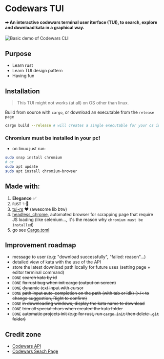 # Codewars TUI

#### ➡ An interactive codewars terminal user iterface (TUI), to search, explore and download kata in a graphical way.

<img src="./assets/CodewarsCLI_demo.gif" alt="Basic demo of Codewars CLI"/>

## Purpose

- Learn rust
- Learn TUI design pattern
- Having fun

## Installation

> This TUI might not works (at all) on OS other than linux.

Build from source with `cargo`, or download an executable from the `release page`

```bash
cargo build --release # will creates a single executable for your os in ./target/release
```

### Chromium must be installed in your pc!

- on linux just run:

```bash
sudo snap install chromium
# or
sudo apt update
sudo apt install chromium-browser
```

## Made with:

1. **Elegance** ✅
2. `RUST` ✨🦀
3. [tui-rs](https://github.com/fdehau/tui-rs) ♥ (awesome lib btw)
4. [headless_chrome](https://github.com/rust-headless-chrome/rust-headless-chrome), automated browser for scrapping page that require JS loading (like selenium..., it's the reason why `chromium must be installed`)
5. go see [Cargo.toml](/Cargo.toml)

## Improvement roadmap

- message to user (e.g: "download successfully", "failed: reason"...)
- detailed view of kata with the use of the API
- store the latest download path locally for future uses (setting page + editor terminal command)
- `DONE` <s>search kata by id</s>
- `DONE` <s>fix rust bug when init cargo (output on screen)</s>
- `DONE` <s>dynamic text input with cursor</s>
- `DONE` <s>path input auto-completion on the path (with tab or idk) (>/< to change suggestion, Right to confirm)</s>
- `DONE` <s>in downloading windows, display the kata name to download</s>
- `DONE` <s>trim all special chars when created the kata folder</s>
- `DONE` <s>automatic projects init (e.g: for rust, run `cargo init` then delete `.git` folder)</s>

## Credit zone

- [Codewars API](https://dev.codewars.com/#users-api)
- [Codewars Seach Page](https://www.codewars.com/kata/search)
